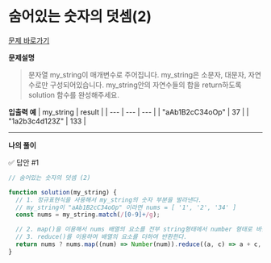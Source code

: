 # 숨어있는 숫자의 덧셈(2)

[문제 바로가기](https://school.programmers.co.kr/learn/courses/30/lessons/120864)

**문제설명**

> 문자열 my_string이 매개변수로 주어집니다. my_string은 소문자, 대문자, 자연수로만 구성되어있습니다. my_string안의 자연수들의 합을 return하도록 solution 함수를 완성해주세요.

**입출력 예**
| my_string | result |
| --- | --- | --- |
| "aAb1B2cC34oOp" | 37 |
| "1a2b3c4d123Z" | 133 |

---

**나의 풀이**

✅ 답안 #1

```javascript
// 숨어있는 숫자의 덧셈 (2)

function solution(my_string) {
  // 1. 정규표현식을 사용해서 my_string의 숫자 부분을 발라낸다.
  // my_string이 "aAb1B2cC34oOp" 이라면 nums = [ '1', '2', '34' ]
  const nums = my_string.match(/[0-9]+/g);

  // 2. map()을 이용해서 nums 배열의 요소를 전부 string형태에서 number 형태로 바꾼다.
  // 3. reduce()를 이용하여 배열의 요소를 더하여 반환한다.
  return nums ? nums.map((num) => Number(num)).reduce((a, c) => a + c, 0) : 0;
}
```
